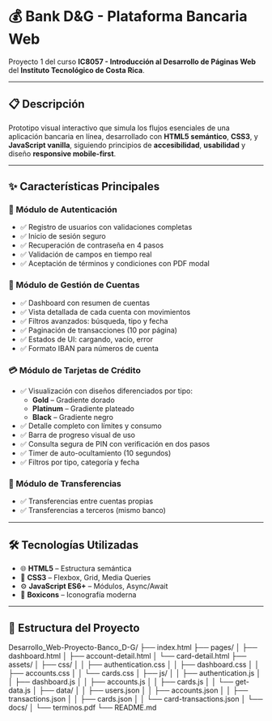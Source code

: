 # 💰 Bank D&G - Plataforma Bancaria Web

Proyecto 1 del curso **IC8057 - Introducción al Desarrollo de Páginas Web** del **Instituto Tecnológico de Costa Rica**.

---

## 📋 Descripción

Prototipo visual interactivo que simula los flujos esenciales de una aplicación bancaria en línea, desarrollado con **HTML5 semántico**, **CSS3**, y **JavaScript vanilla**, siguiendo principios de **accesibilidad**, **usabilidad** y diseño **responsive mobile-first**.

---

## ✨ Características Principales

### 🔐 Módulo de Autenticación
- ✅ Registro de usuarios con validaciones completas
- ✅ Inicio de sesión seguro
- ✅ Recuperación de contraseña en 4 pasos
- ✅ Validación de campos en tiempo real
- ✅ Aceptación de términos y condiciones con PDF modal

### 🧾 Módulo de Gestión de Cuentas
- ✅ Dashboard con resumen de cuentas
- ✅ Vista detallada de cada cuenta con movimientos
- ✅ Filtros avanzados: búsqueda, tipo y fecha
- ✅ Paginación de transacciones (10 por página)
- ✅ Estados de UI: cargando, vacío, error
- ✅ Formato IBAN para números de cuenta

### 💳 Módulo de Tarjetas de Crédito
- ✅ Visualización con diseños diferenciados por tipo:
  - **Gold** – Gradiente dorado
  - **Platinum** – Gradiente plateado
  - **Black** – Gradiente negro
- ✅ Detalle completo con límites y consumo
- ✅ Barra de progreso visual de uso
- ✅ Consulta segura de PIN con verificación en dos pasos
- ✅ Timer de auto-ocultamiento (10 segundos)
- ✅ Filtros por tipo, categoría y fecha

### 💸 Módulo de Transferencias
- ✅ Transferencias entre cuentas propias
- ✅ Transferencias a terceros (mismo banco)

---

## 🛠️ Tecnologías Utilizadas

- 🌐 **HTML5** – Estructura semántica
- 🎨 **CSS3** – Flexbox, Grid, Media Queries
- ⚙️ **JavaScript ES6+** – Módulos, Async/Await
- 🧩 **Boxicons** – Iconografía moderna

---

## 📁 Estructura del Proyecto
Desarrollo_Web-Proyecto-Banco_D-G/
├── index.html
├── pages/
│   ├── dashboard.html
│   ├── account-detail.html
│   └── card-detail.html
├── assets/
│   ├── css/
│   │   ├── authentication.css
│   │   ├── dashboard.css
│   │   ├── accounts.css
│   │   └── cards.css
│   ├── js/
│   │   ├── authentication.js
│   │   ├── dashboard.js
│   │   ├── accounts.js
│   │   ├── cards.js
│   │   └── get-data.js
│   ├── data/
│   │   ├── users.json
│   │   ├── accounts.json
│   │   ├── transactions.json
│   │   ├── cards.json
│   │   └── card-transactions.json
│   └── docs/
│       └── terminos.pdf
└── README.md

